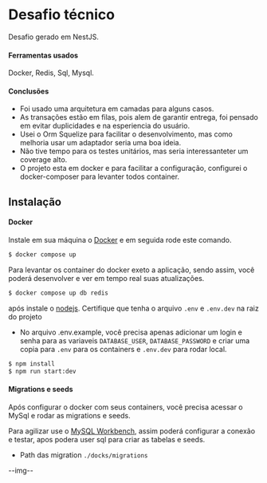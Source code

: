 # Desafio técnico
Desafio gerado em NestJS. 
#### Ferramentas usados
Docker, Redis, Sql, Mysql.

#### Conclusões
- Foi usado uma arquitetura em camadas para alguns casos.
- As transações estão em filas, pois alem de garantir entrega, foi pensado em evitar duplicidades e na esperiencia do usuário.
- Usei o Orm Squelize para facilitar o desenvolvimento, mas como melhoria usar um adaptador seria uma boa ideia.
- Não tive tempo para os testes unitários, mas seria interessanteter um coverage alto.
- O projeto esta em docker e para facilitar a configuração, configurei o docker-composer para levanter todos container.

## Instalação

#### Docker
Instale em sua máquina o [Docker](https://desktop.docker.com/win/main/amd64/Docker%20Desktop%20Installer.exe?utm_source=docker&utm_medium=webreferral&utm_campaign=dd-smartbutton&utm_location=module) e em seguida rode este comando.
```bash
$ docker compose up
```
Para levantar os container do docker exeto a aplicação, sendo assim, você poderá desenvolver e ver em tempo real suas atualizações.
```bash
$ docker compose up db redis
```
após instale o [nodejs](https://nodejs.org/dist/v18.15.0/node-v18.15.0-x64.msi).
Certifique que tenha o arquivo ```.env``` e ```.env.dev``` na raiz do projeto

- No arquivo .env.example, você precisa apenas adicionar um login e senha para as variaveis ```DATABASE_USER```, ```DATABASE_PASSWORD``` e criar uma copia para ```.env``` para os containers e ```.env.dev``` para rodar local.


```bash
$ npm install
$ npm run start:dev
```

#### Migrations e seeds

Após configurar o docker com seus containers, você precisa acessar o MySql e rodar as migrations e seeds.

Para agilizar use o [MySQL Workbench](https://dev.mysql.com/downloads/workbench/), assim poderá configurar a conexão e testar, apos podera user sql para criar as tabelas e seeds.

- Path das migration
```./docks/migrations```

--img--